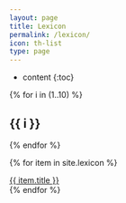 ```yaml
---
layout: page
title: Lexicon
permalink: /lexicon/
icon: th-list
type: page
---
```


* content
{:toc}


{% for i in (1..10) %}
<div class="lexicon">
    <h2>{{ i }}</h2>
</div>
{% endfor %}

{% for item in site.lexicon %}
  <div class="lexicon">
    <a href="{{ item.url }}">{{ item.title }}</a>
  </div>
{% endfor %}
